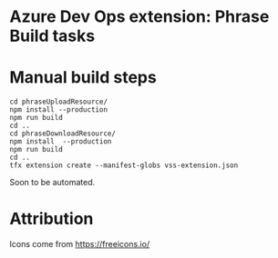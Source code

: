 # Azure Dev Ops extension: Phrase Build tasks

# Manual build steps

    cd phraseUploadResource/
    npm install --production
    npm run build
    cd ..
    cd phraseDownloadResource/
    npm install  --production
    npm run build
    cd ..
    tfx extension create --manifest-globs vss-extension.json

Soon to be automated.

# Attribution

Icons come from https://freeicons.io/